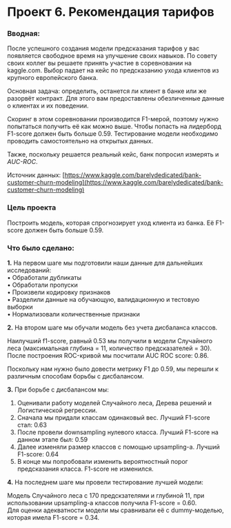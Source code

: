 # Проект 6. Рекомендация тарифов

### Вводная: 
После успешного создания модели предсказания тарифов у вас появляется свободное время на улучшение своих навыков. По совету своих коллег вы решаете принять участие в соревновании на kaggle.com. Выбор падает на кейс по предсказанию ухода клиентов из крупного европейского банка. 
    
Основная задача: определить, останется ли клиент в банке или же разорвёт контракт. Для этого вам предоставлены обезличенные данные о клиентах и их поведении.

Скоринг в этом соревновании производится F1-мерой, поэтому нужно попытаться получить её как можно выше. Чтобы попасть на лидерборд F1-score должен быть больше 0.59. Тестирование модели необходимо проводить самостоятельно на открытых данных.
    
Также, поскольку решается реальный кейс, банк попросил измерять и *AUC-ROC*. 
     
Источник данных: [https://www.kaggle.com/barelydedicated/bank-customer-churn-modeling](https://www.kaggle.com/barelydedicated/bank-customer-churn-modeling)


### Цель проекта 
Построить модель, которая спрогнозирует уход клиента из банка. Её F1-score должен быть больше 0.59.

### Что было сделано:
**1.** На первом шаге мы подготовили наши данные для дальнейших исследований:  
 • Обработали дубликаты  
 • Обработали пропуски  
 • Произвели кодировку признаков  
 • Разделили данные на обучающую, валидационную и тестовую выборки  
 • Нормализовали количественные признаки  

**2.** На втором шаге мы обучали модель без учета дисбаланса классов.  

Наилучший f1-score, равный 0.53 мы получили в модели Случайного леса (максимальная глубина = 11, количество предсказателей = 30).  
После построения ROC-кривой мы посчитали AUC ROC score: 0.86.

Поскольку нам нужно было довести метрику F1 до 0.59, мы перешли к различным способам борьбы с дисбалансом.

**3.** При борьбе с дисбалансом мы:  
1. Оценивали работу моделей Случайного леса, Дерева решений и Логистической регрессии.  
2. Сначала мы придали классам одинаковый вес. Лучший F1-score стал: 0.63   
3. После провели downsampling нулевого класса. Лучший F1-score на данном этапе был: 0.59   
4. Далее изменяли размер классов с помощью upsampling-а. Лучший F1-score: 0.64  
5. В конце мы попробовали изменить вероятностный порог предсказания класса. F1-score не изменился.  

**4.** На последнем шаге мы провели тестирование лучшей модели:  

Модель Случайного леса с 170  предскзателями и глубиной 11, при использовании upsampling-а классов получила F1-score = 0.60.  
Для оценки адекватности модели мы сравнивали её с dummy-моделью, которая имела F1-score = 0.34.